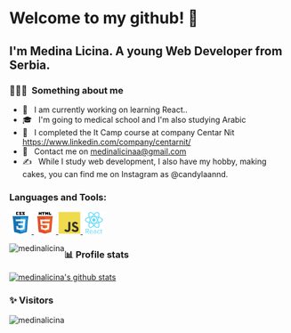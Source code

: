 # Welcome to my github! 👋
<h2>I'm Medina Licina. A young Web Developer from Serbia.</h2>

<h3> 👨🏻‍💻 &nbsp;Something about me </h3>

- 🤔 &nbsp; I am currently working on learning React..
- 🎓 &nbsp; I'm going to medical school and I'm also studying Arabic
- 💼 &nbsp; I completed the It Camp course at company Centar Nit https://www.linkedin.com/company/centarnit/
- 🌱 &nbsp; Contact me on medinalicinaa@gmail.com
- ✍️ &nbsp; While I study web development, I also have my hobby, making cakes, you can find me on Instagram as @candylaannd.

<h3 align="left">Languages and Tools:</h3>
<a href="https://www.w3schools.com/css/" target="_blank" rel="noreferrer"> <img src="https://raw.githubusercontent.com/devicons/devicon/master/icons/css3/css3-original-wordmark.svg" alt="css3" width="40" height="40"/> </a>  <a href="https://www.w3.org/html/" target="_blank" rel="noreferrer"> <img src="https://raw.githubusercontent.com/devicons/devicon/master/icons/html5/html5-original-wordmark.svg" alt="html5" width="40" height="40"/> </a> <a href="https://developer.mozilla.org/en-US/docs/Web/JavaScript" target="_blank" rel="noreferrer"> <img src="https://raw.githubusercontent.com/devicons/devicon/master/icons/javascript/javascript-original.svg" alt="javascript" width="40" height="40"/> </a> <a href="https://reactjs.org/" target="_blank" rel="noreferrer"> <img src="https://raw.githubusercontent.com/devicons/devicon/master/icons/react/react-original-wordmark.svg" alt="react" width="40" height="40"/> </a> </p>

<p><img align="left" src="https://github-readme-stats.vercel.app/api/top-langs?username=medinalicina&show_icons=true&locale=en&layout=compact" alt="medinalicina" /></p>

### 📊 Profile stats

[![medinalicina's github stats](https://github-readme-stats.vercel.app/api?username=medinalicina&show_icons=true&title_color=fff&icon_color=79ff97&text_color=9f9f9f&bg_color=151515)](https://github.com/medinalicina/github-readme-stats)


### ✨ Visitors 

<p align="left"> <img src="https://komarev.com/ghpvc/?username=medinalicina" alt="medinalicina" /> </p>

